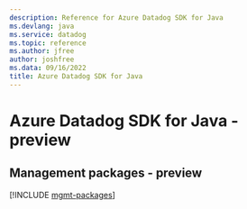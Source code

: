 ```yaml
---
description: Reference for Azure Datadog SDK for Java
ms.devlang: java
ms.service: datadog
ms.topic: reference
ms.author: jfree
author: joshfree
ms.data: 09/16/2022
title: Azure Datadog SDK for Java
---
```

# Azure Datadog SDK for Java - preview

## Management packages - preview
[!INCLUDE [mgmt-packages](datadog-mgmt-index.md)]
